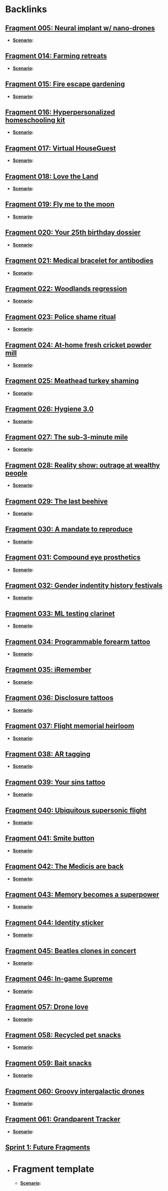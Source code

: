 
# Backlinks
## [Fragment 005: Neural implant w/ nano-drones](<Fragment 005: Neural implant w/ nano-drones.md>)
- **[Scenario](<Scenario.md>):**

## [Fragment 014: Farming retreats](<Fragment 014: Farming retreats.md>)
- **[Scenario](<Scenario.md>):**

## [Fragment 015: Fire escape gardening](<Fragment 015: Fire escape gardening.md>)
- **[Scenario](<Scenario.md>):**

## [Fragment 016: Hyperpersonalized homeschooling kit](<Fragment 016: Hyperpersonalized homeschooling kit.md>)
- **[Scenario](<Scenario.md>):**

## [Fragment 017: Virtual HouseGuest](<Fragment 017: Virtual HouseGuest.md>)
- **[Scenario](<Scenario.md>):**

## [Fragment 018: Love the Land](<Fragment 018: Love the Land.md>)
- **[Scenario](<Scenario.md>):**

## [Fragment 019: Fly me to the moon](<Fragment 019: Fly me to the moon.md>)
- **[Scenario](<Scenario.md>):**

## [Fragment 020: Your 25th birthday dossier](<Fragment 020: Your 25th birthday dossier.md>)
- **[Scenario](<Scenario.md>):**

## [Fragment 021: Medical bracelet for antibodies](<Fragment 021: Medical bracelet for antibodies.md>)
- **[Scenario](<Scenario.md>):**

## [Fragment 022: Woodlands regression](<Fragment 022: Woodlands regression.md>)
- **[Scenario](<Scenario.md>):**

## [Fragment 023: Police shame ritual](<Fragment 023: Police shame ritual.md>)
- **[Scenario](<Scenario.md>):**

## [Fragment 024: At-home fresh cricket powder mill](<Fragment 024: At-home fresh cricket powder mill.md>)
- **[Scenario](<Scenario.md>):**

## [Fragment 025: Meathead turkey shaming](<Fragment 025: Meathead turkey shaming.md>)
- **[Scenario](<Scenario.md>):**

## [Fragment 026: Hygiene 3.0](<Fragment 026: Hygiene 3.0.md>)
- **[Scenario](<Scenario.md>):**

## [Fragment 027: The sub-3-minute mile](<Fragment 027: The sub-3-minute mile.md>)
- **[Scenario](<Scenario.md>):**

## [Fragment 028: Reality show: outrage at wealthy people](<Fragment 028: Reality show: outrage at wealthy people.md>)
- **[Scenario](<Scenario.md>):**

## [Fragment 029: The last beehive](<Fragment 029: The last beehive.md>)
- **[Scenario](<Scenario.md>):**

## [Fragment 030: A mandate to reproduce](<Fragment 030: A mandate to reproduce.md>)
- **[Scenario](<Scenario.md>):**

## [Fragment 031: Compound eye prosthetics](<Fragment 031: Compound eye prosthetics.md>)
- **[Scenario](<Scenario.md>):**

## [Fragment 032: Gender indentity history festivals](<Fragment 032: Gender indentity history festivals.md>)
- **[Scenario](<Scenario.md>):**

## [Fragment 033: ML testing clarinet](<Fragment 033: ML testing clarinet.md>)
- **[Scenario](<Scenario.md>):**

## [Fragment 034: Programmable forearm tattoo](<Fragment 034: Programmable forearm tattoo.md>)
- **[Scenario](<Scenario.md>):**

## [Fragment 035: iRemember](<Fragment 035: iRemember.md>)
- **[Scenario](<Scenario.md>):**

## [Fragment 036: Disclosure tattoos](<Fragment 036: Disclosure tattoos.md>)
- **[Scenario](<Scenario.md>):**

## [Fragment 037: Flight memorial heirloom](<Fragment 037: Flight memorial heirloom.md>)
- **[Scenario](<Scenario.md>):**

## [Fragment 038: AR tagging](<Fragment 038: AR tagging.md>)
- **[Scenario](<Scenario.md>):**

## [Fragment 039: Your sins tattoo](<Fragment 039: Your sins tattoo.md>)
- **[Scenario](<Scenario.md>):**

## [Fragment 040: Ubiquitous supersonic flight](<Fragment 040: Ubiquitous supersonic flight.md>)
- **[Scenario](<Scenario.md>):**

## [Fragment 041: Smite button](<Fragment 041: Smite button.md>)
- **[Scenario](<Scenario.md>):**

## [Fragment 042: The Medicis are back](<Fragment 042: The Medicis are back.md>)
- **[Scenario](<Scenario.md>):**

## [Fragment 043: Memory becomes a superpower](<Fragment 043: Memory becomes a superpower.md>)
- **[Scenario](<Scenario.md>):**

## [Fragment 044: Identity sticker](<Fragment 044: Identity sticker.md>)
- **[Scenario](<Scenario.md>):**

## [Fragment 045: Beatles clones in concert](<Fragment 045: Beatles clones in concert.md>)
- **[Scenario](<Scenario.md>):**

## [Fragment 046: In-game Supreme](<Fragment 046: In-game Supreme.md>)
- **[Scenario](<Scenario.md>):**

## [Fragment 057: Drone love](<Fragment 057: Drone love.md>)
- **[Scenario](<Scenario.md>):**

## [Fragment 058: Recycled pet snacks](<Fragment 058: Recycled pet snacks.md>)
- **[Scenario](<Scenario.md>):**

## [Fragment 059: Bait snacks](<Fragment 059: Bait snacks.md>)
- **[Scenario](<Scenario.md>):**

## [Fragment 060: Groovy intergalactic drones](<Fragment 060: Groovy intergalactic drones.md>)
- **[Scenario](<Scenario.md>):**

## [Fragment 061: Grandparent Tracker](<Fragment 061: Grandparent Tracker.md>)
- **[Scenario](<Scenario.md>):**

## [Sprint 1: Future Fragments](<Sprint 1: Future Fragments.md>)
- # Fragment template
    - **[Scenario](<Scenario.md>):**

